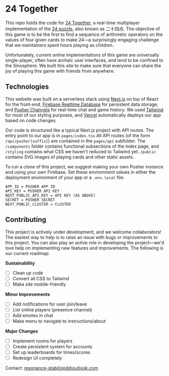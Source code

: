 # 24 Together

This repo holds the code for [24 Together](https://24-together.vercel.app), a real-time multiplayer implementation of the [24 puzzle](https://en.wikipedia.org/wiki/24_(puzzle)), also known as 二十四点. The objective of this game is to be the first to find a sequence of arithmetic operators on the values of four given cards to make 24—a surprisingly engaging challenge that we maintainers spent hours playing as children. 

Unfortunately, current online implementations of this game are universally single-player, often have archaic user interfaces, and tend to be confined to the Sinosphere. We built this site to make sure that everyone can share the joy of playing this game with friends from anywhere.

## Technologies

This website was built on a serverless stack using [Next.js](https://nextjs.org/) on top of React for the front-end, [Firebase Realtime Database](https://firebase.google.com/docs/database) for persistent data storage, and [Pusher Channels](https://pusher.com/) for real-time chat and game history. We used [Tailwind](https://tailwindcss.com/) for most of our styling purposes, and [Vercel](https://vercel.app/) automatically deploys our app based on code changes.

Our code is structured like a typical Next.js project with API routes. The entry point to our app is in `pages/index.tsx` All API routes (of the form `/api/pusher[suffix]`) are contained in the `pages/api` subfolder. The `/components` folder contains functional subsections of the index page, and `/styling` contains what CSS we haven't reduced to Tailwind yet. `/public` contains SVG images of playing cards and other static assets.

To run a clone of this project, we suggest making your own Pusher instance and using your own Firebase. Set these environment values in either the deployment environment of your app or a `.env.local` file:

```
APP_ID = PUSHER APP ID
API_KEY = PUSHER API KEY
NEXT_PUBLIC_API_KEY = API KEY (AS ABOVE)
SECRET = PUSHER SECRET
NEXT_PUBLIC_CLUSTER = CLUSTER
```

## Contributing
This project is actively under development, and we welcome collaborators! The easiest way to help is to raise an issue with bugs or improvements to this project. You can also play an active role in developing the project—we'd love help on implementing new features and improvements. The following is our current roadmap:

**Sustainability**
 - [ ] Clean up code
 - [ ] Convert all CSS to Tailwind
 - [ ] Make site mobile-friendly

**Minor Improvements**
 - [ ] Add notifications for user join/leave
 - [ ] List online players (presence channel)
 - [ ] Add emotes in chat
 - [ ] Make menu to navigate to instructions/about

**Major Changes**
 - [ ] Implement rooms for players
 - [ ] Create persistent system for accounts
 - [ ] Set up leaderboards for times/scores
 - [ ] Redesign UI completely

Contact: resonance-stabilized@outlook.com
